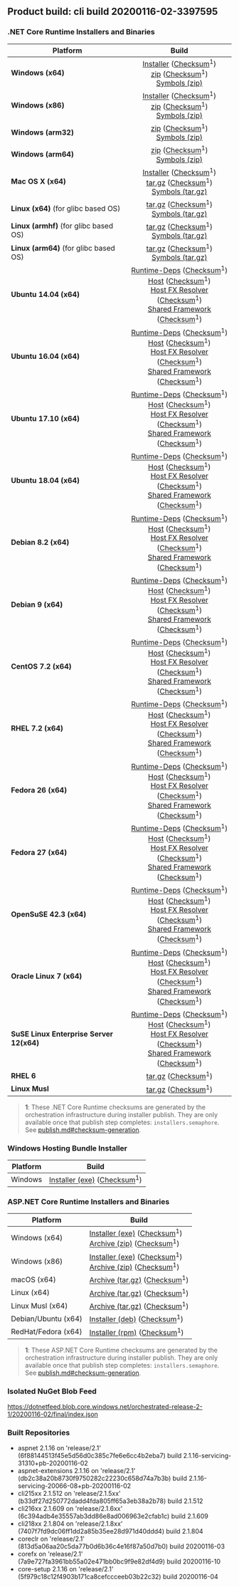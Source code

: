 ## Product build: cli build 20200116-02-3397595

### .NET Core Runtime Installers and Binaries

| Platform | Build |
|---------|:----------:|
| **Windows (x64)**                         | [Installer][win-x64-installer] ([Checksum][win-x64-installer-checksum]<sup>1</sup>)<br>[zip][win-x64-zip]   ([Checksum][win-x64-zip-checksum]<sup>1</sup>)<br>[Symbols (zip)][win-x64-symbols-zip]   |
| **Windows (x86)**                         | [Installer][win-x86-installer] ([Checksum][win-x86-installer-checksum]<sup>1</sup>)<br>[zip][win-x86-zip]   ([Checksum][win-x86-zip-checksum]<sup>1</sup>)<br>[Symbols (zip)][win-x86-symbols-zip]   |
| **Windows (arm32)**                       |                                                                                        [zip][win-arm-zip]   ([Checksum][win-arm-zip-checksum]<sup>1</sup>)<br>[Symbols (zip)][win-arm-symbols-zip]   |
| **Windows (arm64)**                       |                                                                                        [zip][win-arm64-zip] ([Checksum][win-arm64-zip-checksum]<sup>1</sup>)<br>[Symbols (zip)][win-arm64-symbols-zip] |
| **Mac OS X (x64)**                        | [Installer][osx-installer] ([Checksum][osx-installer-checksum]<sup>1</sup>)<br>[tar.gz][osx-targz]          ([Checksum][osx-targz-checksum]<sup>1</sup>)<br>[Symbols (tar.gz)][osx-symbols-targz]       |
| **Linux (x64)** (for glibc based OS)      |                                                                                        [tar.gz][linux-x64-targz] ([Checksum][linux-x64-targz-checksum]<sup>1</sup>)<br>[Symbols (tar.gz)][linux-x64-symbols-targz] |
| **Linux (armhf)** (for glibc based OS)    |                                                                                        [tar.gz][linux-arm-targz] ([Checksum][linux-arm-targz-checksum]<sup>1</sup>)<br>[Symbols (tar.gz)][linux-arm-symbols-targz] |
| **Linux (arm64)** (for glibc based OS)    |                                                                                        [tar.gz][linux-arm64-targz] ([Checksum][linux-arm64-targz-checksum]<sup>1</sup>)<br>[Symbols (tar.gz)][linux-arm64-symbols-targz] |
| **Ubuntu 14.04 (x64)**                    | [Runtime-Deps][ubuntu-14.04-runtime-deps] ([Checksum][ubuntu-14.04-runtime-deps-checksum]<sup>1</sup>)<br>[Host][deb-package-host] ([Checksum][deb-package-host-checksum]<sup>1</sup>)<br>[Host FX Resolver][deb-package-hostfxr] ([Checksum][deb-package-hostfxr-checksum]<sup>1</sup>)<br>[Shared Framework][deb-package-sharedfx] ([Checksum][deb-package-sharedfx-checksum]<sup>1</sup>)<br> |
| **Ubuntu 16.04 (x64)**                    | [Runtime-Deps][ubuntu-16.04-runtime-deps] ([Checksum][ubuntu-16.04-runtime-deps-checksum]<sup>1</sup>)<br>[Host][deb-package-host] ([Checksum][deb-package-host-checksum]<sup>1</sup>)<br>[Host FX Resolver][deb-package-hostfxr] ([Checksum][deb-package-hostfxr-checksum]<sup>1</sup>)<br>[Shared Framework][deb-package-sharedfx] ([Checksum][deb-package-sharedfx-checksum]<sup>1</sup>)<br> |
| **Ubuntu 17.10 (x64)**                    | [Runtime-Deps][ubuntu-17.10-runtime-deps] ([Checksum][ubuntu-17.10-runtime-deps-checksum]<sup>1</sup>)<br>[Host][deb-package-host] ([Checksum][deb-package-host-checksum]<sup>1</sup>)<br>[Host FX Resolver][deb-package-hostfxr] ([Checksum][deb-package-hostfxr-checksum]<sup>1</sup>)<br>[Shared Framework][deb-package-sharedfx] ([Checksum][deb-package-sharedfx-checksum]<sup>1</sup>)<br> |
| **Ubuntu 18.04 (x64)**                    | [Runtime-Deps][ubuntu-18.04-runtime-deps] ([Checksum][ubuntu-18.04-runtime-deps-checksum]<sup>1</sup>)<br>[Host][deb-package-host] ([Checksum][deb-package-host-checksum]<sup>1</sup>)<br>[Host FX Resolver][deb-package-hostfxr] ([Checksum][deb-package-hostfxr-checksum]<sup>1</sup>)<br>[Shared Framework][deb-package-sharedfx] ([Checksum][deb-package-sharedfx-checksum]<sup>1</sup>)<br> |
| **Debian 8.2 (x64)**                      | [Runtime-Deps][debian-8.2-runtime-deps]   ([Checksum][debian-8.2-runtime-deps-checksum]<sup>1</sup>)<br>[Host][deb-package-host] ([Checksum][deb-package-host-checksum]<sup>1</sup>)<br>[Host FX Resolver][deb-package-hostfxr] ([Checksum][deb-package-hostfxr-checksum]<sup>1</sup>)<br>[Shared Framework][deb-package-sharedfx] ([Checksum][deb-package-sharedfx-checksum]<sup>1</sup>)<br> |
| **Debian 9 (x64)**                        | [Runtime-Deps][debian-9-runtime-deps]     ([Checksum][debian-9-runtime-deps-checksum]<sup>1</sup>)<br>[Host][deb-package-host] ([Checksum][deb-package-host-checksum]<sup>1</sup>)<br>[Host FX Resolver][deb-package-hostfxr] ([Checksum][deb-package-hostfxr-checksum]<sup>1</sup>)<br>[Shared Framework][deb-package-sharedfx] ([Checksum][deb-package-sharedfx-checksum]<sup>1</sup>)<br> |
| **CentOS 7.2 (x64)**                      | [Runtime-Deps][centos-7-runtime-deps]      ([Checksum][centos-7-runtime-deps-checksum]<sup>1</sup>)<br>[Host][rpm-package-host] ([Checksum][rpm-package-host-checksum]<sup>1</sup>)<br>[Host FX Resolver][rpm-package-hostfxr]       ([Checksum][rpm-package-hostfxr-checksum]<sup>1</sup>)<br>[Shared Framework][rpm-package-sharedfx]       ([Checksum][rpm-package-sharedfx-checksum]<sup>1</sup>)<br> |
| **RHEL 7.2 (x64)**                        | [Runtime-Deps][rhel-7-runtime-deps]        ([Checksum][rhel-7-runtime-deps-checksum]<sup>1</sup>)<br>[Host][rpm-package-host] ([Checksum][rpm-package-host-checksum]<sup>1</sup>)<br>[Host FX Resolver][rpm-package-hostfxr]       ([Checksum][rpm-package-hostfxr-checksum]<sup>1</sup>)<br>[Shared Framework][rpm-package-sharedfx]       ([Checksum][rpm-package-sharedfx-checksum]<sup>1</sup>)<br> |
| **Fedora 26 (x64)**                       | [Runtime-Deps][fedora-26-runtime-deps]     ([Checksum][fedora-26-runtime-deps-checksum]<sup>1</sup>)<br>[Host][rpm-package-host] ([Checksum][rpm-package-host-checksum]<sup>1</sup>)<br>[Host FX Resolver][rpm-package-hostfxr]       ([Checksum][rpm-package-hostfxr-checksum]<sup>1</sup>)<br>[Shared Framework][rpm-package-sharedfx]       ([Checksum][rpm-package-sharedfx-checksum]<sup>1</sup>)<br> |
| **Fedora 27 (x64)**                       | [Runtime-Deps][fedora-27-runtime-deps]     ([Checksum][fedora-27-runtime-deps-checksum]<sup>1</sup>)<br>[Host][rpm-package-host] ([Checksum][rpm-package-host-checksum]<sup>1</sup>)<br>[Host FX Resolver][rpm-package-hostfxr]       ([Checksum][rpm-package-hostfxr-checksum]<sup>1</sup>)<br>[Shared Framework][rpm-package-sharedfx]       ([Checksum][rpm-package-sharedfx-checksum]<sup>1</sup>)<br> |
| **OpenSuSE 42.3 (x64)**                   | [Runtime-Deps][opensuse-42-runtime-deps]  ([Checksum][opensuse-42-runtime-deps-checksum]<sup>1</sup>)<br>[Host][rpm-package-host] ([Checksum][rpm-package-host-checksum]<sup>1</sup>)<br>[Host FX Resolver][rpm-package-hostfxr]       ([Checksum][rpm-package-hostfxr-checksum]<sup>1</sup>)<br>[Shared Framework][rpm-package-sharedfx]       ([Checksum][rpm-package-sharedfx-checksum]<sup>1</sup>)<br> |
| **Oracle Linux 7 (x64)**                  | [Runtime-Deps][oraclelinux-7-runtime-deps] ([Checksum][oraclelinux-7-runtime-deps-checksum]<sup>1</sup>)<br>[Host][rpm-package-host] ([Checksum][rpm-package-host-checksum]<sup>1</sup>)<br>[Host FX Resolver][rpm-package-hostfxr]       ([Checksum][rpm-package-hostfxr-checksum]<sup>1</sup>)<br>[Shared Framework][rpm-package-sharedfx]       ([Checksum][rpm-package-sharedfx-checksum]<sup>1</sup>)<br> |
| **SuSE Linux Enterprise Server 12(x64)**  | [Runtime-Deps][sles-12-runtime-deps] ([Checksum][sles-12-runtime-deps-checksum]<sup>1</sup>)<br>[Host][rpm-package-host] ([Checksum][rpm-package-host-checksum]<sup>1</sup>)<br>[Host FX Resolver][rpm-package-hostfxr]       ([Checksum][rpm-package-hostfxr-checksum]<sup>1</sup>)<br>[Shared Framework][rpm-package-sharedfx]       ([Checksum][rpm-package-sharedfx-checksum]<sup>1</sup>)<br> |
| **RHEL 6**                                |                                                                                        [tar.gz][rhel-6-targz]                    ([Checksum][rhel-6-targz-checksum]<sup>1</sup>)|
| **Linux Musl**                            |                                                                                        [tar.gz][musl-x64-targz]                ([Checksum][musl-x64-targz-checksum]<sup>1</sup>)|

[win-x64-installer]: https://dotnetfeed.blob.core.windows.net/orchestrated-release-2-1/20200116-02/final/assets/Runtime/2.1.16/dotnet-runtime-2.1.16-win-x64.exe
[win-x64-installer-checksum]: https://dotnetclichecksums.blob.core.windows.net/dotnet/Runtime/2.1.16/dotnet-runtime-2.1.16-win-x64.exe.sha512
[win-x64-zip]: https://dotnetfeed.blob.core.windows.net/orchestrated-release-2-1/20200116-02/final/assets/Runtime/2.1.16/dotnet-runtime-2.1.16-win-x64.zip
[win-x64-zip-checksum]: https://dotnetclichecksums.blob.core.windows.net/dotnet/Runtime/2.1.16/dotnet-runtime-2.1.16-win-x64.zip.sha512
[win-x64-symbols-zip]: https://dotnetfeed.blob.core.windows.net/orchestrated-release-2-1/20200116-02/final/assets/Runtime/2.1.16/dotnet-runtime-symbols-2.1.16-win-x64.zip

[win-x86-installer]: https://dotnetfeed.blob.core.windows.net/orchestrated-release-2-1/20200116-02/final/assets/Runtime/2.1.16/dotnet-runtime-2.1.16-win-x86.exe
[win-x86-installer-checksum]: https://dotnetclichecksums.blob.core.windows.net/dotnet/Runtime/2.1.16/dotnet-runtime-2.1.16-win-x86.exe.sha512
[win-x86-zip]: https://dotnetfeed.blob.core.windows.net/orchestrated-release-2-1/20200116-02/final/assets/Runtime/2.1.16/dotnet-runtime-2.1.16-win-x86.zip
[win-x86-zip-checksum]: https://dotnetclichecksums.blob.core.windows.net/dotnet/Runtime/2.1.16/dotnet-runtime-2.1.16-win-x86.zip.sha512
[win-x86-symbols-zip]: https://dotnetfeed.blob.core.windows.net/orchestrated-release-2-1/20200116-02/final/assets/Runtime/2.1.16/dotnet-runtime-symbols-2.1.16-win-x86.zip

[win-arm-zip]: https://dotnetfeed.blob.core.windows.net/orchestrated-release-2-1/20200116-02/final/assets/Runtime/2.1.16/dotnet-runtime-2.1.16-win-arm.zip
[win-arm-zip-checksum]: https://dotnetclichecksums.blob.core.windows.net/dotnet/Runtime/2.1.16/dotnet-runtime-2.1.16-win-arm.zip.sha512
[win-arm-symbols-zip]: https://dotnetfeed.blob.core.windows.net/orchestrated-release-2-1/20200116-02/final/assets/Runtime/2.1.16/dotnet-runtime-symbols-2.1.16-win-arm.zip

[win-arm64-zip]: https://dotnetfeed.blob.core.windows.net/orchestrated-release-2-1/20200116-02/final/assets/Runtime/2.1.16/dotnet-runtime-2.1.16-win-arm64.zip
[win-arm64-zip-checksum]: https://dotnetclichecksums.blob.core.windows.net/dotnet/Runtime/2.1.16/dotnet-runtime-2.1.16-win-arm64.zip.sha512
[win-arm64-symbols-zip]: https://dotnetfeed.blob.core.windows.net/orchestrated-release-2-1/20200116-02/final/assets/Runtime/2.1.16/dotnet-runtime-symbols-2.1.16-win-arm64.zip

[osx-installer]: https://dotnetfeed.blob.core.windows.net/orchestrated-release-2-1/20200116-02/final/assets/Runtime/2.1.16/dotnet-runtime-2.1.16-osx-x64.pkg
[osx-installer-checksum]: https://dotnetclichecksums.blob.core.windows.net/dotnet/Runtime/2.1.16/dotnet-runtime-2.1.16-osx-x64.pkg.sha512
[osx-targz]: https://dotnetfeed.blob.core.windows.net/orchestrated-release-2-1/20200116-02/final/assets/Runtime/2.1.16/dotnet-runtime-2.1.16-osx-x64.tar.gz
[osx-targz-checksum]: https://dotnetclichecksums.blob.core.windows.net/dotnet/Runtime/2.1.16/dotnet-runtime-2.1.16-osx-x64.tar.gz.sha512
[osx-symbols-targz]: https://dotnetfeed.blob.core.windows.net/orchestrated-release-2-1/20200116-02/final/assets/Runtime/2.1.16/dotnet-runtime-symbols-2.1.16-osx-x64.tar.gz

[linux-x64-targz]: https://dotnetfeed.blob.core.windows.net/orchestrated-release-2-1/20200116-02/final/assets/Runtime/2.1.16/dotnet-runtime-2.1.16-linux-x64.tar.gz
[linux-x64-targz-checksum]: https://dotnetclichecksums.blob.core.windows.net/dotnet/Runtime/2.1.16/dotnet-runtime-2.1.16-linux-x64.tar.gz.sha512
[linux-x64-symbols-targz]: https://dotnetfeed.blob.core.windows.net/orchestrated-release-2-1/20200116-02/final/assets/Runtime/2.1.16/dotnet-runtime-symbols-2.1.16-linux-x64.tar.gz
[linux-arm-targz]: https://dotnetfeed.blob.core.windows.net/orchestrated-release-2-1/20200116-02/final/assets/Runtime/2.1.16/dotnet-runtime-2.1.16-linux-arm.tar.gz
[linux-arm-targz-checksum]: https://dotnetclichecksums.blob.core.windows.net/dotnet/Runtime/2.1.16/dotnet-runtime-2.1.16-linux-arm.tar.gz.sha512
[linux-arm-symbols-targz]: https://dotnetfeed.blob.core.windows.net/orchestrated-release-2-1/20200116-02/final/assets/Runtime/2.1.16/dotnet-runtime-symbols-2.1.16-linux-arm.tar.gz
[linux-arm64-targz]: https://dotnetfeed.blob.core.windows.net/orchestrated-release-2-1/20200116-02/final/assets/Runtime/2.1.16/dotnet-runtime-2.1.16-linux-arm64.tar.gz
[linux-arm64-targz-checksum]: https://dotnetclichecksums.blob.core.windows.net/dotnet/Runtime/2.1.16/dotnet-runtime-2.1.16-linux-arm64.tar.gz.sha512
[linux-arm64-symbols-targz]: https://dotnetfeed.blob.core.windows.net/orchestrated-release-2-1/20200116-02/final/assets/Runtime/2.1.16/dotnet-runtime-symbols-2.1.16-linux-arm64.tar.gz

[ubuntu-14.04-runtime-deps]: https://dotnetfeed.blob.core.windows.net/orchestrated-release-2-1/20200116-02/final/assets/Runtime/2.1.16/dotnet-runtime-deps-2.1.16-ubuntu.14.04-x64.deb
[ubuntu-14.04-runtime-deps-checksum]: https://dotnetclichecksums.blob.core.windows.net/dotnet/Runtime/2.1.16/dotnet-runtime-deps-2.1.16-ubuntu.14.04-x64.deb.sha512

[ubuntu-16.04-runtime-deps]: https://dotnetfeed.blob.core.windows.net/orchestrated-release-2-1/20200116-02/final/assets/Runtime/2.1.16/dotnet-runtime-deps-2.1.16-ubuntu.16.04-x64.deb
[ubuntu-16.04-runtime-deps-checksum]: https://dotnetclichecksums.blob.core.windows.net/dotnet/Runtime/2.1.16/dotnet-runtime-deps-2.1.16-ubuntu.16.04-x64.deb.sha512

[ubuntu-17.10-runtime-deps]: https://dotnetfeed.blob.core.windows.net/orchestrated-release-2-1/20200116-02/final/assets/Runtime/2.1.16/dotnet-runtime-deps-2.1.16-ubuntu.17.10-x64.deb
[ubuntu-17.10-runtime-deps-checksum]: https://dotnetclichecksums.blob.core.windows.net/dotnet/Runtime/2.1.16/dotnet-runtime-deps-2.1.16-ubuntu.17.10-x64.deb.sha512

[ubuntu-18.04-runtime-deps]: https://dotnetfeed.blob.core.windows.net/orchestrated-release-2-1/20200116-02/final/assets/Runtime/2.1.16/dotnet-runtime-deps-2.1.16-ubuntu.18.04-x64.deb
[ubuntu-18.04-runtime-deps-checksum]: https://dotnetclichecksums.blob.core.windows.net/dotnet/Runtime/2.1.16/dotnet-runtime-deps-2.1.16-ubuntu.18.04-x64.deb.sha512

[debian-8.2-runtime-deps]: https://dotnetfeed.blob.core.windows.net/orchestrated-release-2-1/20200116-02/final/assets/Runtime/2.1.16/dotnet-runtime-deps-2.1.16-debian.8-x64.deb
[debian-8.2-runtime-deps-checksum]: https://dotnetclichecksums.blob.core.windows.net/dotnet/Runtime/2.1.16/dotnet-runtime-deps-2.1.16-debian.8-x64.deb.sha512

[debian-9-runtime-deps]: https://dotnetfeed.blob.core.windows.net/orchestrated-release-2-1/20200116-02/final/assets/Runtime/2.1.16/dotnet-runtime-deps-2.1.16-debian.9-x64.deb
[debian-9-runtime-deps-checksum]: https://dotnetclichecksums.blob.core.windows.net/dotnet/Runtime/2.1.16/dotnet-runtime-deps-2.1.16-debian.9-x64.deb.sha512

[centos-7-runtime-deps]: https://dotnetfeed.blob.core.windows.net/orchestrated-release-2-1/20200116-02/final/assets/Runtime/2.1.16/dotnet-runtime-deps-2.1.16-centos.7-x64.rpm
[centos-7-runtime-deps-checksum]: https://dotnetclichecksums.blob.core.windows.net/dotnet/Runtime/2.1.16/dotnet-runtime-deps-2.1.16-centos.7-x64.rpm.sha512

[rhel-7-runtime-deps]: https://dotnetfeed.blob.core.windows.net/orchestrated-release-2-1/20200116-02/final/assets/Runtime/2.1.16/dotnet-runtime-deps-2.1.16-rhel.7-x64.rpm
[rhel-7-runtime-deps-checksum]: https://dotnetclichecksums.blob.core.windows.net/dotnet/Runtime/2.1.16/dotnet-runtime-deps-2.1.16-rhel.7-x64.rpm.sha512

[fedora-26-runtime-deps]: https://dotnetfeed.blob.core.windows.net/orchestrated-release-2-1/20200116-02/final/assets/Runtime/2.1.16/dotnet-runtime-deps-2.1.16-fedora.26-x64.rpm
[fedora-26-runtime-deps-checksum]: https://dotnetclichecksums.blob.core.windows.net/dotnet/Runtime/2.1.16/dotnet-runtime-deps-2.1.16-fedora.26-x64.rpm.sha512

[fedora-27-runtime-deps]: https://dotnetfeed.blob.core.windows.net/orchestrated-release-2-1/20200116-02/final/assets/Runtime/2.1.16/dotnet-runtime-deps-2.1.16-fedora.27-x64.rpm
[fedora-27-runtime-deps-checksum]: https://dotnetclichecksums.blob.core.windows.net/dotnet/Runtime/2.1.16/dotnet-runtime-deps-2.1.16-fedora.27-x64.rpm.sha512

[opensuse-42-runtime-deps]: https://dotnetfeed.blob.core.windows.net/orchestrated-release-2-1/20200116-02/final/assets/Runtime/2.1.16/dotnet-runtime-deps-2.1.16-opensuse.42-x64.rpm
[opensuse-42-runtime-deps-checksum]: https://dotnetclichecksums.blob.core.windows.net/dotnet/Runtime/2.1.16/dotnet-runtime-deps-2.1.16-opensuse.42-x64.rpm.sha512

[oraclelinux-7-runtime-deps]: https://dotnetfeed.blob.core.windows.net/orchestrated-release-2-1/20200116-02/final/assets/Runtime/2.1.16/dotnet-runtime-deps-2.1.16-oraclelinux.7-x64.rpm
[oraclelinux-7-runtime-deps-checksum]: https://dotnetclichecksums.blob.core.windows.net/dotnet/Runtime/2.1.16/dotnet-runtime-deps-2.1.16-oraclelinux.7-x64.rpm.sha512

[sles-12-runtime-deps]: https://dotnetfeed.blob.core.windows.net/orchestrated-release-2-1/20200116-02/final/assets/Runtime/2.1.16/dotnet-runtime-deps-2.1.16-sles.12-x64.rpm
[sles-12-runtime-deps-checksum]: https://dotnetclichecksums.blob.core.windows.net/dotnet/Runtime/2.1.16/dotnet-runtime-deps-2.1.16-sles.12-x64.rpm.sha512

[deb-package-host]: https://dotnetfeed.blob.core.windows.net/orchestrated-release-2-1/20200116-02/final/assets/Runtime/2.1.16/dotnet-host-2.1.16-x64.deb
[deb-package-host-checksum]: https://dotnetclichecksums.blob.core.windows.net/dotnet/Runtime/2.1.16/dotnet-host-2.1.16-x64.deb.sha512
[deb-package-hostfxr]: https://dotnetfeed.blob.core.windows.net/orchestrated-release-2-1/20200116-02/final/assets/Runtime/2.1.16/dotnet-hostfxr-2.1.16-x64.deb
[deb-package-hostfxr-checksum]: https://dotnetclichecksums.blob.core.windows.net/dotnet/Runtime/2.1.16/dotnet-hostfxr-2.1.16-x64.deb.sha512
[deb-package-sharedfx]: https://dotnetfeed.blob.core.windows.net/orchestrated-release-2-1/20200116-02/final/assets/Runtime/2.1.16/dotnet-runtime-2.1.16-x64.deb
[deb-package-sharedfx-checksum]: https://dotnetclichecksums.blob.core.windows.net/dotnet/Runtime/2.1.16/dotnet-runtime-2.1.16-x64.deb.sha512

[rpm-package-host]: https://dotnetfeed.blob.core.windows.net/orchestrated-release-2-1/20200116-02/final/assets/Runtime/2.1.16/dotnet-host-2.1.16-x64.rpm
[rpm-package-host-checksum]: https://dotnetclichecksums.blob.core.windows.net/dotnet/Runtime/2.1.16/dotnet-host-2.1.16-x64.rpm.sha512
[rpm-package-hostfxr]: https://dotnetfeed.blob.core.windows.net/orchestrated-release-2-1/20200116-02/final/assets/Runtime/2.1.16/dotnet-hostfxr-2.1.16-x64.rpm
[rpm-package-hostfxr-checksum]: https://dotnetclichecksums.blob.core.windows.net/dotnet/Runtime/2.1.16/dotnet-hostfxr-2.1.16-x64.rpm.sha512
[rpm-package-sharedfx]: https://dotnetfeed.blob.core.windows.net/orchestrated-release-2-1/20200116-02/final/assets/Runtime/2.1.16/dotnet-runtime-2.1.16-x64.rpm
[rpm-package-sharedfx-checksum]: https://dotnetclichecksums.blob.core.windows.net/dotnet/Runtime/2.1.16/dotnet-runtime-2.1.16-x64.rpm.sha512

[rhel-6-targz]: https://dotnetfeed.blob.core.windows.net/orchestrated-release-2-1/20200116-02/final/assets/Runtime/2.1.16/dotnet-runtime-2.1.16-rhel.6-x64.tar.gz
[rhel-6-targz-checksum]: https://dotnetclichecksums.blob.core.windows.net/dotnet/Runtime/2.1.16/dotnet-runtime-2.1.16-rhel.6-x64.tar.gz.sha512

[musl-x64-targz]: https://dotnetfeed.blob.core.windows.net/orchestrated-release-2-1/20200116-02/final/assets/Runtime/2.1.16/dotnet-runtime-2.1.16-linux-musl-x64.tar.gz
[musl-x64-targz-checksum]: https://dotnetclichecksums.blob.core.windows.net/dotnet/Runtime/2.1.16/dotnet-runtime-2.1.16-linux-musl-x64.tar.gz.sha512

> **1**: These .NET Core Runtime checksums are generated by the orchestration infrastructure during installer publish. They are only available once that publish step completes: `installers.semaphore`. See [publish.md#checksum-generation](https://github.com/dotnet/core-eng/blob/master/Documentation/Orchestrated-Build/Api/publish.md#checksum-generation).


### Windows Hosting Bundle Installer

Platform              | Build
----------------------|---------------------
Windows               | [Installer (exe)][dotnet-hosting-win-exe] ([Checksum][dotnet-hosting-win-exe-checksum]<sup>1</sup>)

[dotnet-hosting-win-exe]: https://dotnetfeed.blob.core.windows.net/orchestrated-release-2-1/20200116-02/final/assets/aspnetcore/Runtime/2.1.16/dotnet-hosting-2.1.16-win.exe
[dotnet-hosting-win-exe-checksum]: https://dotnetclichecksums.blob.core.windows.net/dotnet/aspnetcore/Runtime/2.1.16/dotnet-hosting-2.1.16-win.exe.sha512


### ASP.NET Core Runtime Installers and Binaries

Platform              | Build
----------------------|---------------------
Windows (x64)         | [Installer (exe)][aspnetcore-win-x64-exe] ([Checksum][aspnetcore-win-x64-exe-checksum]<sup>1</sup>)<br>[Archive (zip)][aspnetcore-win-x64-zip] ([Checksum][aspnetcore-win-x64-zip-checksum]<sup>1</sup>)
Windows (x86)         | [Installer (exe)][aspnetcore-win-x86-exe] ([Checksum][aspnetcore-win-x86-exe-checksum]<sup>1</sup>)<br>[Archive (zip)][aspnetcore-win-x86-zip] ([Checksum][aspnetcore-win-x86-zip-checksum]<sup>1</sup>)
macOS (x64)           | [Archive (tar.gz)][aspnetcore-osx-x64-tar] ([Checksum][aspnetcore-osx-x64-tar-checksum]<sup>1</sup>)
Linux (x64)           | [Archive (tar.gz)][aspnetcore-linux-x64-tar] ([Checksum][aspnetcore-linux-x64-tar-checksum]<sup>1</sup>)
Linux Musl (x64)      | [Archive (tar.gz)][aspnetcore-linux-musl-x64-tar] ([Checksum][aspnetcore-linux-musl-x64-tar-checksum]<sup>1</sup>)
Debian/Ubuntu (x64)   | [Installer (deb)][aspnetcore-debian-x64-deb] ([Checksum][aspnetcore-debian-x64-deb-checksum]<sup>1</sup>)
RedHat/Fedora (x64)   | [Installer (rpm)][aspnetcore-redhat-x64-rpm] ([Checksum][aspnetcore-redhat-x64-rpm-checksum]<sup>1</sup>)

[aspnetcore-win-x64-zip]: https://dotnetfeed.blob.core.windows.net/orchestrated-release-2-1/20200116-02/final/assets/aspnetcore/Runtime/2.1.16/aspnetcore-runtime-2.1.16-win-x64.zip
[aspnetcore-win-x64-zip-checksum]: https://dotnetclichecksums.blob.core.windows.net/dotnet/aspnetcore/Runtime/2.1.16/aspnetcore-runtime-2.1.16-win-x64.zip.sha512
[aspnetcore-win-x64-exe]: https://dotnetfeed.blob.core.windows.net/orchestrated-release-2-1/20200116-02/final/assets/aspnetcore/Runtime/2.1.16/aspnetcore-runtime-2.1.16-win-x64.exe
[aspnetcore-win-x64-exe-checksum]: https://dotnetclichecksums.blob.core.windows.net/dotnet/aspnetcore/Runtime/2.1.16/aspnetcore-runtime-2.1.16-win-x64.exe.sha512

[aspnetcore-win-x86-zip]: https://dotnetfeed.blob.core.windows.net/orchestrated-release-2-1/20200116-02/final/assets/aspnetcore/Runtime/2.1.16/aspnetcore-runtime-2.1.16-win-x86.zip
[aspnetcore-win-x86-zip-checksum]: https://dotnetclichecksums.blob.core.windows.net/dotnet/aspnetcore/Runtime/2.1.16/aspnetcore-runtime-2.1.16-win-x86.zip.sha512
[aspnetcore-win-x86-exe]: https://dotnetfeed.blob.core.windows.net/orchestrated-release-2-1/20200116-02/final/assets/aspnetcore/Runtime/2.1.16/aspnetcore-runtime-2.1.16-win-x86.exe
[aspnetcore-win-x86-exe-checksum]: https://dotnetclichecksums.blob.core.windows.net/dotnet/aspnetcore/Runtime/2.1.16/aspnetcore-runtime-2.1.16-win-x86.exe.sha512

[aspnetcore-linux-x64-tar]: https://dotnetfeed.blob.core.windows.net/orchestrated-release-2-1/20200116-02/final/assets/aspnetcore/Runtime/2.1.16/aspnetcore-runtime-2.1.16-linux-x64.tar.gz
[aspnetcore-linux-x64-tar-checksum]: https://dotnetclichecksums.blob.core.windows.net/dotnet/aspnetcore/Runtime/2.1.16/aspnetcore-runtime-2.1.16-linux-x64.tar.gz.sha512

[aspnetcore-linux-musl-x64-tar]: https://dotnetfeed.blob.core.windows.net/orchestrated-release-2-1/20200116-02/final/assets/aspnetcore/Runtime/2.1.16/aspnetcore-runtime-2.1.16-linux-musl-x64.tar.gz
[aspnetcore-linux-musl-x64-tar-checksum]: https://dotnetclichecksums.blob.core.windows.net/dotnet/aspnetcore/Runtime/2.1.16/aspnetcore-runtime-2.1.16-linux-musl-x64.tar.gz.sha512

[aspnetcore-osx-x64-tar]: https://dotnetfeed.blob.core.windows.net/orchestrated-release-2-1/20200116-02/final/assets/aspnetcore/Runtime/2.1.16/aspnetcore-runtime-2.1.16-osx-x64.tar.gz
[aspnetcore-osx-x64-tar-checksum]: https://dotnetclichecksums.blob.core.windows.net/dotnet/aspnetcore/Runtime/2.1.16/aspnetcore-runtime-2.1.16-osx-x64.tar.gz.sha512

[aspnetcore-debian-x64-deb]: https://dotnetfeed.blob.core.windows.net/orchestrated-release-2-1/20200116-02/final/assets/aspnetcore/Runtime/2.1.16/aspnetcore-runtime-2.1.16-x64.deb
[aspnetcore-debian-x64-deb-checksum]: https://dotnetclichecksums.blob.core.windows.net/dotnet/aspnetcore/Runtime/2.1.16/aspnetcore-runtime-2.1.16-x64.deb.sha512

[aspnetcore-redhat-x64-rpm]: https://dotnetfeed.blob.core.windows.net/orchestrated-release-2-1/20200116-02/final/assets/aspnetcore/Runtime/2.1.16/aspnetcore-runtime-2.1.16-x64.rpm
[aspnetcore-redhat-x64-rpm-checksum]: https://dotnetclichecksums.blob.core.windows.net/dotnet/aspnetcore/Runtime/2.1.16/aspnetcore-runtime-2.1.16-x64.rpm.sha512

> **1**: These ASP.NET Core Runtime checksums are generated by the orchestration infrastructure during installer publish. They are only available once that publish step completes: `installers.semaphore`. See [publish.md#checksum-generation](https://github.com/dotnet/core-eng/blob/master/Documentation/Orchestrated-Build/Api/publish.md#checksum-generation).


### Isolated NuGet Blob Feed
https://dotnetfeed.blob.core.windows.net/orchestrated-release-2-1/20200116-02/final/index.json

### Built Repositories
 * aspnet 2.1.16 on 'release/2.1' (6f88144513f45e5d56d0c385c7fe6e6cc4b2eba7) build 2.1.16-servicing-31310+pb-20200116-02
 * aspnet-extensions 2.1.16 on 'release/2.1' (db2c38a20b8730f9750282c22230c658d74a7b3b) build 2.1.16-servicing-20066-08+pb-20200116-02
 * cli215xx 2.1.512 on 'release/2.1.5xx' (b33df27d250772dadd4fda805ff65a3eb38a2b78) build 2.1.512
 * cli216xx 2.1.609 on 'release/2.1.6xx' (6c394adb4e35557ab3dd86e8ad006963e2cfab1c) build 2.1.609
 * cli218xx 2.1.804 on 'release/2.1.8xx' (7407f7fd9dc06ff1dd2a85b35ee28d971d40ddd4) build 2.1.804
 * coreclr on 'release/2.1' (813d5a06aa20c5da77b0d6b36c4e16f87a50d7b0) build 20200116-03
 * corefx on 'release/2.1' (7a9e727fa3961bb55a02e471bb0bc9f9e82df4d9) build 20200116-10
 * core-setup 2.1.16 on 'release/2.1' (5f979c18c12f4903b171ca8cefccceeb03b22c32) build 20200116-04

